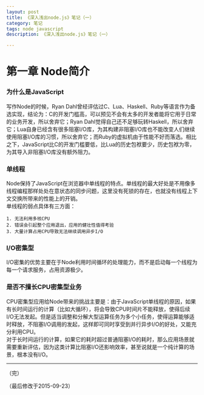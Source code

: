 ```yaml
---
layout: post
title: 《深入浅出node.js》笔记（一）
category: 笔记
tags: node javascript
description: 《深入浅出node.js》笔记（一）

---
```


# 第一章 Node简介

### 为什么是JavaScript  
写作Node的时候，Ryan Dahl曾经评估过C、Lua、Haskell、Ruby等语言作为备选实现，结论为：C的开发门槛高，可以预见不会有太多的开发者能将它用于日常的业务开发，所以舍弃它；Ryan Dahl觉得自己还不足够玩转Haskell，所以舍弃它；Lua自身已经含有很多阻塞I/O库，为其构建非阻塞I/O库也不能改变人们继续使用阻塞I/O库的习惯，所以舍弃它；而Ruby的虚拟机由于性能不好而落选。相比之下，JavaScript比C的开发门槛要低，比Lua的历史包袱要少，历史包袱为零，为其导入非阻塞I/O库没有额外阻力。


### 单线程　　
Node保持了JavaScript在浏览器中单线程的特点。单线程的最大好处是不用像多线程编程那样处处在意状态的同步问题，这里没有死锁的存在，也就没有线程上下文交换所带来的性能上的开销。  
单线程的弱点具体有三方面：  
	
	1. 无法利用多核CPU  
	2. 错误会引起整个应用退出，应用的健壮性值得考验  
	3. 大量计算占用CPU导致无法继续调用异步I/O

### I/O密集型  
I/O密集的优势主要在于Node利用时间循环的处理能力，而不是启动每一个线程为每一个请求服务，占用资源极少。

### 是否不擅长CPU密集型业务  
CPU密集型应用给Node带来的挑战主要是：由于JavaScript单线程的原因，如果有长时间运行的计算（比如大循环），将会导致CPU时间片不能释放，使得后续I/O无法发起。但是适当调整和分解大型运算任务为多个小任务，使得运算能够适时释放，不阻塞I/O调用的发起，这样即可同时享受到并行异步I/O的好处，又能充分利用CPU。   
对于长时间运行的计算，如果它的耗时超过普通阻塞I/O的耗时，那么应用场景就需要重新评估，因为这类计算比阻塞I/O还影响效率，甚至说就是一个纯计算的场景，根本没有I/O。

---

（完）

（最后修改于2015-09-23）

